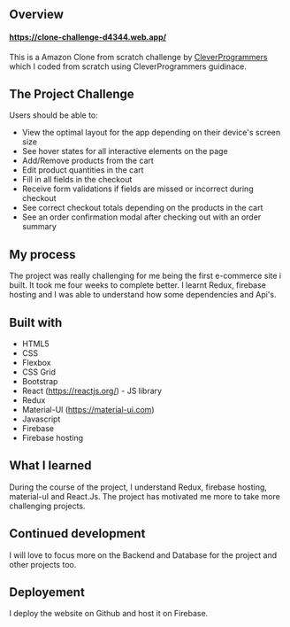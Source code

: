 ## Overview

#### https://clone-challenge-d4344.web.app/


This is a Amazon Clone from scratch challenge by [CleverProgrammers](https://github.com/CleverProgrammers) which I coded from scratch using CleverProgrammers guidinace.

## The Project Challenge
Users should be able to:
- View the optimal layout for the app depending on their device's screen size
- See hover states for all interactive elements on the page
- Add/Remove products from the cart
- Edit product quantities in the cart
- Fill in all fields in the checkout
- Receive form validations if fields are missed or incorrect during checkout
- See correct checkout totals depending on the products in the cart
- See an order confirmation modal after checking out with an order summary
 
 
## My process
The project was really challenging for me being the first e-commerce site i built. It took me four weeks to complete better. I learnt Redux, firebase hosting and I was able to understand how some dependencies and Api's.

 
## Built with
- HTML5 
- CSS 
- Flexbox
- CSS Grid
- Bootstrap
- React  (https://reactjs.org/) - JS library
- Redux
- Material-Ul (https://material-ui.com)
- Javascript
- Firebase
- Firebase hosting
 


## What I learned
During the course of the project, I understand Redux, firebase hosting, material-uI and React.Js. The project has motivated me more to take more challenging projects. 

 ## Continued development
I will love to focus more on the Backend and Database for the project and other projects too.

## Deployement
I deploy the website on Github and host it on Firebase.
